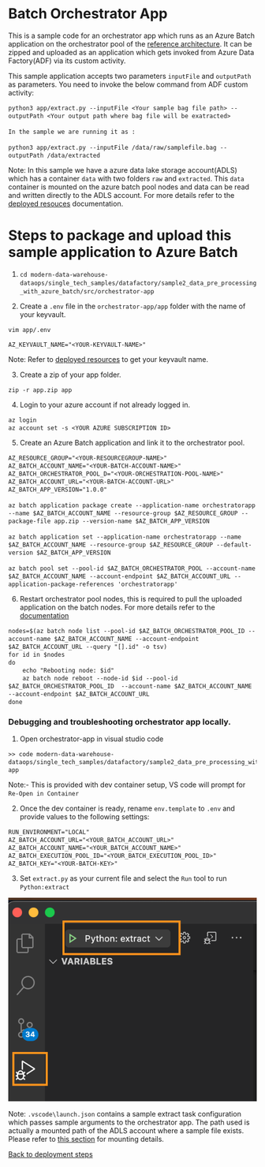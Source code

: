# Batch Orchestrator App

This is a sample code for an orchestrator app which runs as an Azure Batch application on the orchestrator pool of the [reference architecture](../../README.MD#13-architecture). It can be zipped and uploaded as an application which gets invoked from Azure Data Factory(ADF) via its custom activity.

This sample application accepts two parameters `inputFile` and `outputPath` as parameters. You need to invoke the below command from ADF custom activity:

```
python3 app/extract.py --inputFile <Your sample bag file path> --outputPath <Your output path where bag file will be exatracted>

In the sample we are running it as :

python3 app/extract.py --inputFile /data/raw/samplefile.bag --outputPath /data/extracted

```

Note: In this sample we have a azure data lake storage account(ADLS) which has a container `data` with two folders `raw` and `extracted`. This `data` container is mounted on the azure batch pool nodes and data can be read and written directly to the ADLS account. For more details refer to the [deployed resouces](../../deploy/terraform/README.md) documentation.

# Steps to package and upload this sample application to Azure Batch

1. `cd modern-data-warehouse-dataops/single_tech_samples/datafactory/sample2_data_pre_processing_with_azure_batch/src/orchestrator-app`

2. Create a `.env` file in the `orchestrator-app/app` folder with the name of your keyvault.

```
vim app/.env
```

```
AZ_KEYVAULT_NAME="<YOUR-KEYVAULT-NAME>"
```

Note: Refer to [deployed resources]() to get your keyvault name.

3. Create a zip of your app folder.

```
zip -r app.zip app
```

4. Login to your azure account if not already logged in.

```
az login
az account set -s <YOUR AZURE SUBSCRIPTION ID>
```

5. Create an Azure Batch application and link it to the orchestrator pool.

```
AZ_RESOURCE_GROUP="<YOUR-RESOURCEGROUP-NAME>"
AZ_BATCH_ACCOUNT_NAME="<YOUR-BATCH-ACCOUNT-NAME>"
AZ_BATCH_ORCHESTRATOR_POOL_D="<YOUR-ORCHESTRATION-POOL-NAME>"
AZ_BATCH_ACCOUNT_URL="<YOUR-BATCH-ACCOUNT-URL>"
AZ_BATCH_APP_VERSION="1.0.0"

az batch application package create --application-name orchestratorapp --name $AZ_BATCH_ACCOUNT_NAME --resource-group $AZ_RESOURCE_GROUP --package-file app.zip --version-name $AZ_BATCH_APP_VERSION

az batch application set --application-name orchestratorapp --name $AZ_BATCH_ACCOUNT_NAME --resource-group $AZ_RESOURCE_GROUP --default-version $AZ_BATCH_APP_VERSION

az batch pool set --pool-id $AZ_BATCH_ORCHESTRATOR_POOL --account-name $AZ_BATCH_ACCOUNT_NAME --account-endpoint $AZ_BATCH_ACCOUNT_URL --application-package-references 'orchestratorapp'

```

6. Restart orchestrator pool nodes, this is required to pull the uploaded application on the batch nodes. For more details refer to the [documentation](https://learn.microsoft.com/en-us/azure/batch/batch-application-packages)

```
nodes=$(az batch node list --pool-id $AZ_BATCH_ORCHESTRATOR_POOL_ID --account-name $AZ_BATCH_ACCOUNT_NAME --account-endpoint $AZ_BATCH_ACCOUNT_URL --query "[].id" -o tsv)
for id in $nodes
do
    echo "Rebooting node: $id"
    az batch node reboot --node-id $id --pool-id $AZ_BATCH_ORCHESTRATOR_POOL_ID  --account-name $AZ_BATCH_ACCOUNT_NAME --account-endpoint $AZ_BATCH_ACCOUNT_URL
done
```

### Debugging and troubleshooting orchestrator app locally.

1. Open orchestrator-app in visual studio code
```
>> code modern-data-warehouse-dataops/single_tech_samples/datafactory/sample2_data_pre_processing_with_azure_batch/src/orchestrator-app
```
Note:- This is provided with dev container setup, VS code will prompt for `Re-Open in Container`

2. Once the dev container is ready, rename `env.template` to `.env` and provide values to the following settings:

```
RUN_ENVIRONMENT="LOCAL"
AZ_BATCH_ACCOUNT_URL="<YOUR_BATCH_ACCOUNT_URL>"
AZ_BATCH_ACCOUNT_NAME="<YOUR_BATCH_ACCOUNT_NAME>"
AZ_BATCH_EXECUTION_POOL_ID="<YOUR_BATCH_EXECUTION_POOL_ID>"
AZ_BATCH_KEY="<YOUR-BATCH-KEY>"
```

3. Set `extract.py` as your current file and select the `Run` tool to run `Python:extract`

![Batch pool application](images/local-debug.png)

Note: `.vscode\launch.json` contains a sample extract task configuration which passes sample arguments to the orchestrator app. The path used is actually a mounted path of the ADLS account where a sample file exists. Please refer to [this section]() for mounting details. 

[Back to deployment steps](../../README.md)
